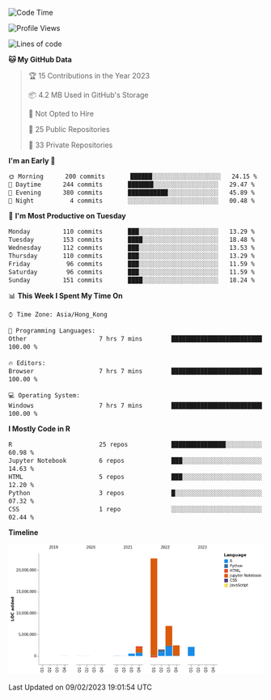 

<!--**wt12318/wt12318** is a ✨ _special_ ✨ repository because its `README.md` (this file) appears on your GitHub profile.-->

<!--START_SECTION:waka-->
![Code Time](http://img.shields.io/badge/Code%20Time-574%20hrs%2017%20mins-blue)

![Profile Views](http://img.shields.io/badge/Profile%20Views-0-blue)

![Lines of code](https://img.shields.io/badge/From%20Hello%20World%20I%27ve%20Written-38%20Million%20lines%20of%20code-blue)

**🐱 My GitHub Data** 

> 🏆 15 Contributions in the Year 2023
 > 
> 📦 4.2 MB Used in GitHub's Storage 
 > 
> 🚫 Not Opted to Hire
 > 
> 📜 25 Public Repositories 
 > 
> 🔑 33 Private Repositories  
 > 
**I'm an Early 🐤** 

```text
🌞 Morning      200 commits       ██████░░░░░░░░░░░░░░░░░░░   24.15 % 
🌆 Daytime      244 commits       ███████░░░░░░░░░░░░░░░░░░   29.47 % 
🌃 Evening      380 commits       ███████████░░░░░░░░░░░░░░   45.89 % 
🌙 Night          4 commits       ░░░░░░░░░░░░░░░░░░░░░░░░░   00.48 % 

```
📅 **I'm Most Productive on Tuesday** 

```text
Monday         110 commits       ███░░░░░░░░░░░░░░░░░░░░░░   13.29 % 
Tuesday        153 commits       ████░░░░░░░░░░░░░░░░░░░░░   18.48 % 
Wednesday      112 commits       ███░░░░░░░░░░░░░░░░░░░░░░   13.53 % 
Thursday       110 commits       ███░░░░░░░░░░░░░░░░░░░░░░   13.29 % 
Friday          96 commits       ███░░░░░░░░░░░░░░░░░░░░░░   11.59 % 
Saturday        96 commits       ███░░░░░░░░░░░░░░░░░░░░░░   11.59 % 
Sunday         151 commits       ████░░░░░░░░░░░░░░░░░░░░░   18.24 % 

```


📊 **This Week I Spent My Time On** 

```text
⌚︎ Time Zone: Asia/Hong_Kong

💬 Programming Languages: 
Other                    7 hrs 7 mins        █████████████████████████   100.00 % 

🔥 Editors: 
Browser                  7 hrs 7 mins        █████████████████████████   100.00 % 

💻 Operating System: 
Windows                  7 hrs 7 mins        █████████████████████████   100.00 % 

```

**I Mostly Code in R** 

```text
R                        25 repos            ███████████████░░░░░░░░░░   60.98 % 
Jupyter Notebook         6 repos             ███░░░░░░░░░░░░░░░░░░░░░░   14.63 % 
HTML                     5 repos             ███░░░░░░░░░░░░░░░░░░░░░░   12.20 % 
Python                   3 repos             █░░░░░░░░░░░░░░░░░░░░░░░░   07.32 % 
CSS                      1 repo              ░░░░░░░░░░░░░░░░░░░░░░░░░   02.44 % 

```


**Timeline**

![Chart not found](https://raw.githubusercontent.com/wt12318/wt12318/main/charts/bar_graph.png) 


 Last Updated on 09/02/2023 19:01:54 UTC
<!--END_SECTION:waka-->


